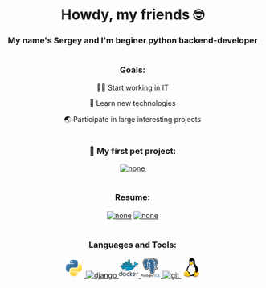 <h1 align="center">Howdy, my friends 🤓️ </h1>
<h3 align="center">My name's Sergey and I'm beginer python backend-developer</h3>

#

<h3 align="center">Goals:</h3>
<p align="center">👨‍💻️ Start working in IT</p>
<p align="center">🌿️ Learn new technologies</p>
<p align="center">🌏️ Participate in large interesting projects</p>

#

<h3 align="center">🔭 My first pet project:</h3>
<p align="center">
<a href="https://github.com/arbuzerxxl/sasha-artsoul/" target="_blank" rel="noreferrer"><img src="https://img.icons8.com/external-flaticons-lineal-color-flat-icons/512/external-pet-friendly-hotel-management-flaticons-lineal-color-flat-icons.png" alt="none" height="40" width="40" /></a></p>

#

<h3 align="center">Resume:</h3>
<p align="center">
<a href="https://linkedin.com/in/none" target="blank"><img align="center" src="https://raw.githubusercontent.com/rahuldkjain/github-profile-readme-generator/master/src/images/icons/Social/linked-in-alt.svg" alt="none" height="30" width="40" /></a>
<a href="https://github.com/arbuzerxxl/images/blob/main/%D0%9A%D1%83%D1%80%D0%B1%D0%B0%D1%82%D0%BE%D0%B2%20%D0%A1%D0%B5%D1%80%D0%B3%D0%B5%D0%B9%20(Python%20Developer%20Junior).pdf" target="blank"><img align="center" src="https://img.icons8.com/officel/512/set-as-resume.png" alt="none" height="40" width="40" /></a>
</p>

#

<h3 align="center">Languages and Tools:</h3>
<p align="center">
<a href="https://www.python.org" target="_blank" rel="noreferrer"> <img src="https://raw.githubusercontent.com/devicons/devicon/master/icons/python/python-original.svg" alt="python" width="40" height="40"/> </a>
<a href="https://www.djangoproject.com/" target="_blank" rel="noreferrer"> <img src="https://cdn.worldvectorlogo.com/logos/django.svg" alt="django" width="40" height="40"/> </a>
<a href="https://www.docker.com/" target="_blank" rel="noreferrer"> <img src="https://raw.githubusercontent.com/devicons/devicon/master/icons/docker/docker-original-wordmark.svg" alt="docker" width="40" height="40"/> </a>
<a href="https://www.postgresql.org" target="_blank" rel="noreferrer"> <img src="https://raw.githubusercontent.com/devicons/devicon/master/icons/postgresql/postgresql-original-wordmark.svg" alt="postgresql" width="40" height="40"/> </a>
<a href="https://git-scm.com/" target="_blank" rel="noreferrer"> <img src="https://www.vectorlogo.zone/logos/git-scm/git-scm-icon.svg" alt="git" width="40" height="40"/> </a>
<a href="https://www.linux.org/" target="_blank" rel="noreferrer"> <img src="https://raw.githubusercontent.com/devicons/devicon/master/icons/linux/linux-original.svg" alt="linux" width="40" height="40"/> </a>
</p>
